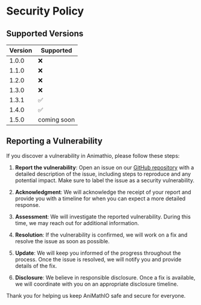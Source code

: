 # Security Policy

## Supported Versions

| Version | Supported          |
| ------- | ------------------ |
| 1.0.0   | :x:                |
| 1.1.0   | :x:                |
| 1.2.0   | :x:                |
| 1.3.0   | :x:                |
| 1.3.1   | :white_check_mark: |
| 1.4.0   | :white_check_mark: |
| 1.5.0   | coming soon        |

## Reporting a Vulnerability

If you discover a vulnerability in Animathio, please follow these steps:

1. **Report the vulnerability**: Open an issue on our [GitHub repository](https://github.com/AniMathIO/AniMathIO/issues) with a detailed description of the issue, including steps to reproduce and any potential impact. Make sure to label the issue as a security vulnerability.

2. **Acknowledgment**: We will acknowledge the receipt of your report and provide you with a timeline for when you can expect a more detailed response.

3. **Assessment**: We will investigate the reported vulnerability. During this time, we may reach out for additional information.

4. **Resolution**: If the vulnerability is confirmed, we will work on a fix and resolve the issue as soon as possible.

5. **Update**: We will keep you informed of the progress throughout the process. Once the issue is resolved, we will notify you and provide details of the fix.

6. **Disclosure**: We believe in responsible disclosure. Once a fix is available, we will coordinate with you on an appropriate disclosure timeline.

Thank you for helping us keep AniMathIO safe and secure for everyone.
